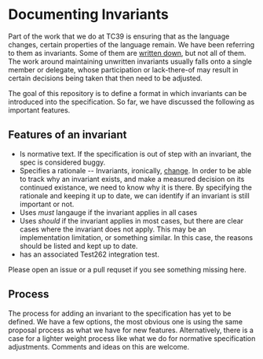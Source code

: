 # Documenting Invariants

Part of the work that we do at TC39 is ensuring that as the language changes, certain properties of the language remain. We have been referring to them as invariants. Some of them are [written down](https://tc39.es/ecma262/#sec-invariants-of-the-essential-internal-methods), but not all of them. The work around maintaining unwritten invariants usually falls onto a single member or delegate, whose participation or lack-there-of may result in certain decisions being taken that then need to be adjusted.

The goal of this repository is to define a format in which invariants can be introduced into the specification. So far, we have discussed the following as important features.

## Features of an invariant

* Is normative text. If the specification is out of step with an invariant, the spec is considered buggy. 
* Specifies a rationale -- Invariants, ironically, [change](/examples/abandoned_invariants.md). In order to be able to track why an invariant exists, and make a measured decision on its continued existance, we need to know why it is there. By specifying the rationale and keeping it up to date, we can identify if an invariant is still important or not.
* Uses _must_ langauge if the invariant applies in all cases
* Uses _should_ if the invariant applies in most cases, but there are clear cases where the invariant does not apply. This may be an implementation limitation, or something similar. In this case, the reasons should be listed and kept up to date.
* has an associated Test262 integration test. 

Please open an issue or a pull requset if you see something missing here.

## Process

The process for adding an invariant to the specification has yet to be defined. We have a few options, the most obvious one is using the same proposal process as what we have for new features. Alternatively, there is a case for a lighter weight process like what we do for normative specification adjustments. Comments and ideas on this are welcome.
